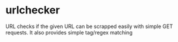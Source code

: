 # urlchecker
URL checks if the given URL can be scrapped easily with simple GET requests. It also provides simple tag/regex matching 
